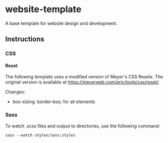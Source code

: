 # website-template
A base template for website design and development.

## Instructions

### CSS

#### Reset

The following template uses a modified version of Meyer's CSS Resets. The original version is available at https://meyerweb.com/eric/tools/css/reset/.

Changes:
- 	box-sizing: border-box; for all elements

### Sass

To watch .scss files and output to directories, use the following command:

```
sass --watch styles/sass:styles
```